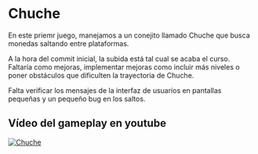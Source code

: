 # Chuche

En este priemr juego, manejamos a un conejito llamado Chuche que busca monedas saltando entre plataformas.

A la hora del commit inicial, la subida está tal cual se acaba el curso. Faltaría como mejoras, implementar mejoras como incluir más niveles o poner obstáculos que dificulten la trayectoria de Chuche.

Falta verificar los mensajes de la interfaz de usuarios en pantallas pequeñas y un pequeño bug en los saltos.

## Vídeo del gameplay en youtube

[![Chuche](https://img.youtube.com/vi/q-js2r4_9cM/0.jpg)](https://www.youtube.com/watch?v=q-js2r4_9cM)


